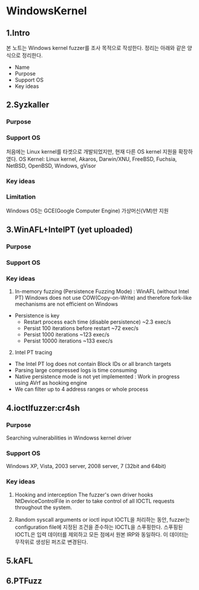 # WindowsKernel

## 1.Intro
본 노트는 Windows kernel fuzzer를 조사 목적으로 작성한다. 정리는 아래와 같은 양식으로 정리한다. 

* Name
* Purpose
* Support OS
* Key ideas

## 2.Syzkaller
### Purpose

### Support OS
처음에는 Linux kernel를 타겟으로 개발되었지만, 현재 다른 OS kernel 지원을 확장하였다.
OS Kernel: Linux kernel, Akaros, Darwin/XNU, FreeBSD, Fuchsia, NetBSD, OpenBSD, Windows, gVisor

### Key ideas



### Limitation
Windows OS는 GCE(Google Computer Engine) 가상머신(VM)만  지원

## 3.WinAFL+IntelPT (yet uploaded)
### Purpose

### Support OS

### Key ideas
1) In-memory fuzzing (Persistence Fuzzing Mode) : WinAFL (without Intel PT)
  Windows does not use COW(Copy-on-Write) and therefore fork-like mechanisms are not efficient on Windows
  - Persistence is key
    * Restart process each time (disable persistence) ~2.3 exec/s
    * Persist   100 iterations before restart ~72 exec/s
    * Persist  1000 iterations ~123 exec/s
    * Persist 10000 iterations ~133 exec/s
  
2) Intel PT tracing
  - The Intel PT log does not contain Block IDs or all branch targets
  - Parsing large compressed logs is time consuming
  - Native persistence mode is not yet implemented
    : Work in progress using AVrf as hooking engine
  - We can filter up to 4 address ranges or whole process


## 4.ioctlfuzzer:cr4sh
### Purpose
Searching vulnerabilities in Windowss kernel driver 

### Support OS
Windows XP, Vista, 2003 server, 2008 server, 7 (32bit and 64bit)

### Key ideas
1) Hooking and interception
  The fuzzer's own driver hooks NtDeviceControlFile in order to take control of all IOCTL requests throughout the system.

2) Random syscall arguments or ioctl input
  IOCTL을 처리하는 동안, fuzzer는 configuration file에 지정된 조건을 준수하는 IOCTL을 스푸핑한다.
  스푸핑된 IOCTL은 입력 데이터를 제외하고 모든 점에서 원본 IRP와 동일하다. 이 데이터는 무작위로 생성된 퍼즈로 변경된다. 

## 5.kAFL

## 6.PTFuzz


